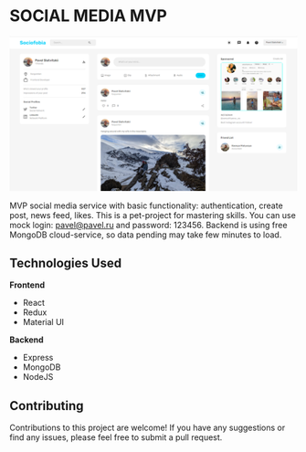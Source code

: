 # SOCIAL MEDIA MVP

![Homepage](./screenshot.png)

MVP social media service with basic functionality: authentication, create post, news feed, likes. This is a pet-project for mastering skills. You can use mock login: pavel@pavel.ru and password: 123456. Backend is using free MongoDB cloud-service, so data pending may take few minutes to load.

## Technologies Used

**Frontend**

- React
- Redux
- Material UI

**Backend**

- Express
- MongoDB
- NodeJS

## Contributing

Contributions to this project are welcome! If you have any suggestions or find any issues, please feel free to submit a pull request.
